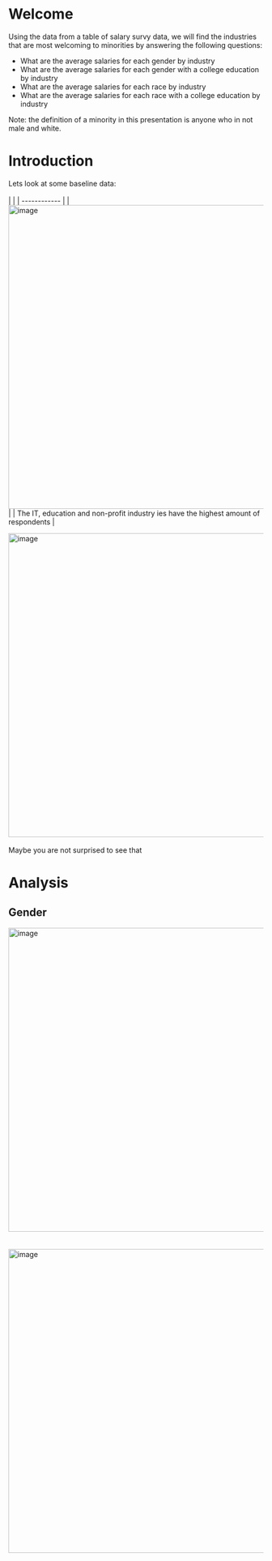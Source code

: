 # Welcome
Using the data from a table of salary survy data, we will find the industries that are most welcoming to minorities by answering the following questions:   
- What are the average salaries for each gender by industry
- What are the average salaries for each gender with a college education by industry
- What are the average salaries for each race by industry
- What are the average salaries for each race with a college education by industry

Note: the definition of a minority in this presentation is anyone who in not male and white.

# Introduction
Lets look at some baseline data: 
<br><br>
|  |
| ------------ |
| <img width="600" alt="image" src="https://github.com/Peter-Thibodeau/salary_survey/assets/158618486/b362cf1e-0321-477e-84d8-2c43d20dff87"> |
| The IT, education and non-profit industry ies have the highest amount of respondents |



<img width="600" alt="image" src="https://github.com/Peter-Thibodeau/salary_survey/assets/158618486/2f25eaac-11c0-4edd-b66d-d171e37282b8"><br>  
Maybe you are not surprised to see that 

# Analysis
## Gender
<img width="600" alt="image" src="https://github.com/Peter-Thibodeau/salary_survey/assets/158618486/061d8a2b-66c6-467d-95a2-58013fddac11">
<br><br><br>
<img width="600" alt="image" src="https://github.com/Peter-Thibodeau/salary_survey/assets/158618486/3bbaa029-2a55-496c-b25c-71f31b246835">
